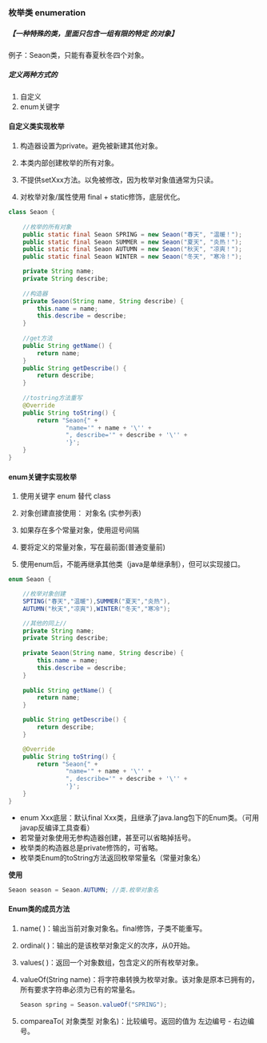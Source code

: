 ### 枚举类 enumeration

##### 【一种特殊的类，里面只包含一组有限的特定	的对象】 

例子：Seaon类，只能有春夏秋冬四个对象。

##### 定义两种方式的

1. 自定义
2. enum关键字



#### 自定义类实现枚举

1. 构造器设置为private。避免被新建其他对象。
2. 本类内部创建枚举的所有对象。

2. 不提供setXxx方法。以免被修改，因为枚举对象值通常为只读。

3. 对枚举对象/属性使用 final + static修饰，底层优化。

```java
class Seaon {
	
    //枚举的所有对象
    public static final Seaon SPRING = new Seaon("春天", "温暖！");
    public static final Seaon SUMMER = new Seaon("夏天", "炎热！");
    public static final Seaon AUTUMN = new Seaon("秋天", "凉爽！");
    public static final Seaon WINTER = new Seaon("冬天", "寒冷！");

    private String name;
    private String describe;
    
	//构造器
    private Seaon(String name, String describe) {
        this.name = name;
        this.describe = describe;
    }
    
	//get方法
    public String getName() {
        return name;
    }
    public String getDescribe() {
        return describe;
    }
    
	//tostring方法重写
    @Override
    public String toString() {
        return "Seaon{" +
                "name='" + name + '\'' +
                ", describe='" + describe + '\'' +
                '}';
    }
}
```





#### enum关键字实现枚举

1. 使用关键字 enum 替代 class

2. 对象创建直接使用： 对象名 (实参列表) 

3. 如果存在多个常量对象，使用逗号间隔

4. 要将定义的常量对象，写在最前面(普通变量前)

5. 使用enum后，不能再继承其他类（java是单继承制），但可以实现接口。

   

```java
enum Seaon {

    //枚举对象创建
    SPTING("春天","温暖"),SUMMER("夏天","炎热"),
    AUTUMN("秋天","凉爽"),WINTER("冬天","寒冷");

    //其他的同上//
    private String name;
    private String describe;
	
    private Seaon(String name, String describe) {
        this.name = name;
        this.describe = describe;
    }
	
    public String getName() {
        return name;
    }

    public String getDescribe() {
        return describe;
    }

    @Override
    public String toString() {
        return "Seaon{" +
                "name='" + name + '\'' +
                ", describe='" + describe + '\'' +
                '}';
    }
}
```



- enum Xxx底层：默认final Xxx类，且继承了java.lang包下的Enum类。（可用javap反编译工具查看）
- 若常量对象使用无参构造器创建，甚至可以省略掉括号。
- 枚举类的构造器总是private修饰的，可省略。
- 枚举类Enum的toString方法返回枚举常量名（常量对象名）

**使用**

```java
Seaon season = Seaon.AUTUMN; //类.枚举对象名
```



#### Enum类的成员方法

1. name( )：输出当前对象对象名。final修饰，子类不能重写。

2. ordinal( )：输出的是该枚举对象定义的次序，从0开始。

3. values( )：返回一个对象数组，包含定义的所有枚举对象。

4. valueOf(String name)：将字符串转换为枚举对象。该对象是原本已拥有的，所有要求字符串必须为已有的常量名。

   ```java
   Season spring = Season.valueOf("SPRING");
   ```

5. compareaTo( 对象类型 对象名)：比较编号。返回的值为 左边编号 - 右边编号。

    